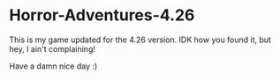 # Horror-Adventures-4.26

This is my game updated for the 4.26 version. IDK how you found it, but hey, I ain't complaining!

Have a damn nice day :)
